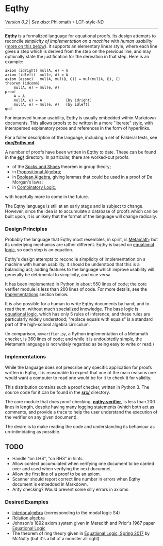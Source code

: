 Eqthy
=====

_Version 0.2_ | _See also:_ [Philomath](https://github.com/catseye/Philomath#readme)
∘ [LCF-style-ND](https://github.com/cpressey/LCF-style-ND#readme)

- - - -

**Eqthy** is a formalized language for equational proofs.  Its design attempts to
reconcile _simplicity of implementation on a machine_ with _human usability_
([more on this below](#design-principles)).  It supports an elementary linear
style, where each line gives a step which is derived from the step on the previous
line, and may optionally state the justification for the derivation in that step.
Here is an example:

    axiom (idright) mul(A, e) = A
    axiom (idleft)  mul(e, A) = A
    axiom (assoc)   mul(A, mul(B, C)) = mul(mul(A, B), C)
    theorem (idcomm)
        mul(A, e) = mul(e, A)
    proof
        A = A
        mul(A, e) = A           [by idright]
        mul(A, e) = mul(e, A)   [by idleft]
    qed

For improved human usability, Eqthy is usually embedded within Markdown documents.
This allows proofs to be written in a more "literate" style, with interspersed
explanatory prose and references in the form of hyperlinks.

For a fuller description of the language, including a set of Falderal
tests, see **[doc/Eqthy.md](doc/Eqthy.md)**.

A number of proofs have been written in Eqthy to date.  These can be found in
the **[eg/](eg/)** directory.  In particular, there are worked-out proofs:

*   of the [Socks and Shoes](eg/socks-and-shoes.eqthy.md) theorem in group theory;
*   in [Propositional Algebra](eg/propositional-algebra.eqthy.md);
*   in [Boolean Algebra](eg/boolean-algebra.eqthy.md), giving lemmas that could
    be used in a proof of De Morgan's laws;
*   in [Combinatory Logic](eg/combinatory-logic.eqthy.md),

with hopefully more to come in the future.

The Eqthy language is still at an early stage and is subject to change.  However,
since the idea is to accumulate a database of proofs which can be built upon,
it is unlikely that the format of the language will change radically.

### Design Principles

Probably the language that Eqthy most resembles, in spirit, is
[Metamath][]; but its underlying mechanics are rather different.
Eqthy is based on [equational logic][], so each step is an equation.

Eqthy's design attempts to reconcile simplicity of implementation on a machine
with human usability.  It should be understood that this is a balancing act;
adding features to the language which improve usability will generally be
detrimental to simplicity, and vice versa.

It has been implemented in Python in about 550 lines of code; the core
verifier module is less than 200 lines of code.  For more details, see
the [Implementations](#implementations) section below.

It is also possible for a human to write Eqthy documents by hand, and
to read them, without much specialized knowledge.  The base logic
is [equational logic][], which has only 5 rules of inference, and these
rules are particularly widely understood; "replace equals with equals" is
a standard part of the high-school algebra cirriculum.

(In comparison, `mmverifier.py`, a Python implementation of a Metamath
checker, is 360 lines of code; and while it is undoubtedly simple, the
Metamath language is not widely regarded as being easy to write or read.)

### Implementations

While the language does not prescribe any specific application for proofs
written in Eqthy, it is reasonable to expect that one of the main reasons
one would want a computer to read one would be for it to check it for validity.

This distribution contains such a proof checker, written in Python 3.
The source code for it can be found in the **[src/](src/)** directory.

The core module that does proof checking,
**[eqthy.verifier](src/eqthy/verifier.py)**, is less than 200 lines in length,
despite having many logging statements (which both act as comments, and provide a
trace to help the user understand the execution of the verifier on any given
document).

The desire is to make reading the code and understanding its behaviour as
un-intimidating as possible.

TODO
----

*   Handle "on LHS", "on RHS" in hints.
*   Allow context accumulated when verifying one document to be
    carried over and used when verifying the next documnet.
*   Allow the first line of a proof to be an axiom.
*   Scanner should report correct line number in errors
    when Eqthy document is embedded in Markdown.
*   Arity checking?  Would prevent some silly errors in axioms.

### Desired Examples

*   [Interior algebra](https://en.wikipedia.org/wiki/Interior_algebra) (corresponding to the modal logic S4)
*   [Relation algebra](https://en.wikipedia.org/wiki/Relation_algebra)
*   Johnson's 1892 axiom system given in Meredith and Prior's 1967 paper [Equational Logic](projecteuclid.org/download/pdf_1/euclid.ndjfl/1093893457)
*   The theorem of ring theory given in [Equational Logic, Spring 2017](https://people.math.sc.edu/mcnulty/alglatvar/equationallogic.pdf) by McNulty (but it's a bit of a monster all right)

[Metamath]: https://us.metamath.org/
[equational logic]: doc/Equational-Logic.md
